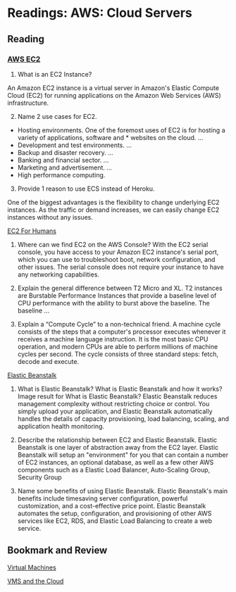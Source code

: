 # Readings: AWS: Cloud Servers

## Reading

### [AWS EC2](https://aws.amazon.com/ec2/)

1. What is an EC2 Instance?

An Amazon EC2 instance is a virtual server in Amazon's Elastic Compute Cloud (EC2) for running applications on the Amazon Web Services (AWS) infrastructure.

2. Name 2 use cases for EC2.

- Hosting environments. One of the foremost uses of EC2 is for hosting a variety of applications, software and \* websites on the cloud. ...
- Development and test environments. ...
- Backup and disaster recovery. ...
- Banking and financial sector. ...
- Marketing and advertisement. ...
- High performance computing.

3. Provide 1 reason to use ECS instead of Heroku.

One of the biggest advantages is the flexibility to change underlying EC2 instances. As the traffic or demand increases, we can easily change EC2 instances without any issues.

[EC2 For Humans](https://www.youtube.com/watch?v=lZMkgOMYYIg)

1. Where can we find EC2 on the AWS Console?
   With the EC2 serial console, you have access to your Amazon EC2 instance's serial port, which you can use to troubleshoot boot, network configuration, and other issues. The serial console does not require your instance to have any networking capabilities.

2. Explain the general difference between T2 Micro and XL.
   T2 instances are Burstable Performance Instances that provide a baseline level of CPU performance with the ability to burst above the baseline. The baseline ...

3. Explain a “Compute Cycle” to a non-technical friend.
   A machine cycle consists of the steps that a computer's processor executes whenever it receives a machine language instruction. It is the most basic CPU operation, and modern CPUs are able to perform millions of machine cycles per second. The cycle consists of three standard steps: fetch, decode and execute.

[Elastic Beanstalk](https://www.youtube.com/watch?v=SrwxAScdyT0)

1. What is Elastic Beanstalk?
   What is Elastic Beanstalk and how it works?
   Image result for What is Elastic Beanstalk?
   Elastic Beanstalk reduces management complexity without restricting choice or control. You simply upload your application, and Elastic Beanstalk automatically handles the details of capacity provisioning, load balancing, scaling, and application health monitoring.

2. Describe the relationship between EC2 and Elastic Beanstalk.
   Elastic Beanstalk is one layer of abstraction away from the EC2 layer. Elastic Beanstalk will setup an "environment" for you that can contain a number of EC2 instances, an optional database, as well as a few other AWS components such as a Elastic Load Balancer, Auto-Scaling Group, Security Group

3. Name some benefits of using Elastic Beanstalk.
   Elastic Beanstalk's main benefits include timesaving server configuration, powerful customization, and a cost-effective price point. Elastic Beanstalk automates the setup, configuration, and provisioning of other AWS services like EC2, RDS, and Elastic Load Balancing to create a web service.

## Bookmark and Review

[Virtual Machines](https://www.youtube.com/watch?v=yIVXjl4SwVo)

[VMS and the Cloud](https://www.youtube.com/watch?v=l0DfHUWMjsU)
